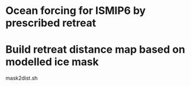 # Ocean forcing for ISMIP6 by prescribed retreat

# Build retreat distance map based on modelled ice mask
mask2dist.sh
